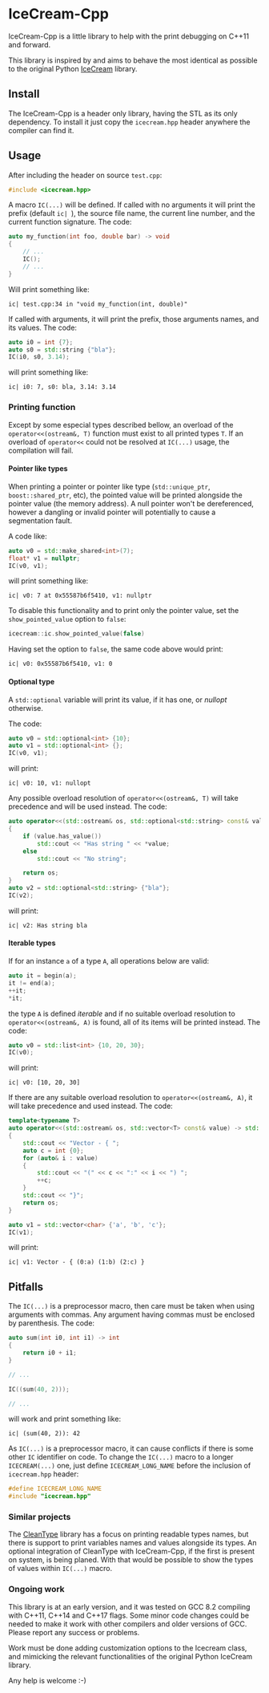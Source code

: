 # IceCream-Cpp

IceCream-Cpp is a little library to help with the print debugging on C++11 and forward.

This library is inspired by and aims to behave the most identical as possible to the
original Python [IceCream](https://github.com/gruns/icecream) library.

## Install

The IceCream-Cpp is a header only library, having the STL as its only dependency. To
install it just copy the `icecream.hpp` header anywhere the compiler can find it.

## Usage

After including the header on source `test.cpp`:

```C++
#include <icecream.hpp>
```

A macro `IC(...)` will be defined. If called with no arguments it will print the prefix
(default `ic| `), the source file name, the current line number, and the current function
signature. The code:

```C++
auto my_function(int foo, double bar) -> void
{
    // ...
    IC();
    // ...
}
```

Will print something like:

    ic| test.cpp:34 in "void my_function(int, double)"

If called with arguments, it will print the prefix, those arguments names, and its values.
The code:

```C++
auto i0 = int {7};
auto s0 = std::string {"bla"};
IC(i0, s0, 3.14);
```

will print something like:

    ic| i0: 7, s0: bla, 3.14: 3.14

### Printing function

Except by some especial types described bellow, an overload of the `operator<<(ostream&,
T)` function must exist to all printed types `T`. If an overload of `operator<<` could not
be resolved at `IC(...)` usage, the compilation will fail.

#### Pointer like types

When printing a pointer or pointer like type (`std::unique_ptr`, `boost::shared_ptr`,
etc), the pointed value will be printed alongside the pointer value (the memory address).
A null pointer won't be dereferenced, however a dangling or invalid pointer will
potentially to cause a segmentation fault.

A code like:

```C++
auto v0 = std::make_shared<int>(7);
float* v1 = nullptr;
IC(v0, v1);
```

will print something like:

    ic| v0: 7 at 0x55587b6f5410, v1: nullptr

To disable this functionality and to print only the pointer value, set the
`show_pointed_value` option to `false`:

```C++
icecream::ic.show_pointed_value(false)
```

Having set the option to `false`, the same code above would print:

    ic| v0: 0x55587b6f5410, v1: 0

#### Optional type

A `std::optional` variable will print its value, if it has one, or *nullopt* otherwise.

The code:

```C++
auto v0 = std::optional<int> {10};
auto v1 = std::optional<int> {};
IC(v0, v1);
```

will print:

    ic| v0: 10, v1: nullopt

Any possible overload resolution of `operator<<(ostream&, T)` will take precedence and
will be used instead. The code:

```C++
auto operator<<(std::ostream& os, std::optional<std::string> const& value) -> std::ostream&
{
    if (value.has_value())
        std::cout << "Has string " << *value;
    else
        std::cout << "No string";

    return os;
}
auto v2 = std::optional<std::string> {"bla"};
IC(v2);
```

will print:

    ic| v2: Has string bla


#### Iterable types

If for an instance `a` of a type `A`, all operations below are valid:

```C++
auto it = begin(a);
it != end(a);
++it;
*it;
```

the type `A` is defined *iterable* and if no suitable overload resolution to
`operator<<(ostream&, A)` is found, all of its items will be printed instead. The code:

```C++
auto v0 = std::list<int> {10, 20, 30};
IC(v0);
```

will print:

    ic| v0: [10, 20, 30]

If there are any suitable overload resolution to `operator<<(ostream&, A)`, it will take
precedence and used instead. The code:

```C++
template<typename T>
auto operator<<(std::ostream& os, std::vector<T> const& value) -> std::ostream&
{
    std::cout << "Vector - { ";
    auto c = int {0};
    for (auto& i : value)
    {
        std::cout << "(" << c << ":" << i << ") ";
        ++c;
    }
    std::cout << "}";
    return os;
}

auto v1 = std::vector<char> {'a', 'b', 'c'};
IC(v1);
```

will print:

    ic| v1: Vector - { (0:a) (1:b) (2:c) }

## Pitfalls

The `IC(...)` is a preprocessor macro, then care must be taken when using arguments with
commas. Any argument having commas must be enclosed by parenthesis. The code:

```C++
auto sum(int i0, int i1) -> int
{
    return i0 + i1;
}

// ...

IC((sum(40, 2)));

// ...
```

will work and print something like:

    ic| (sum(40, 2)): 42

As `IC(...)` is a preprocessor macro, it can cause conflicts if there is some other `IC`
identifier on code. To change the `IC(...)` macro to a longer `ICECREAM(...)` one, just
define `ICECREAM_LONG_NAME` before the inclusion of `icecream.hpp` header:

```C++
#define ICECREAM_LONG_NAME
#include "icecream.hpp"
```

### Similar projects

The [CleanType](https://github.com/pthom/cleantype) library has a focus on printing
readable types names, but there is support to print variables names and values alongside
its types. An optional integration of CleanType with IceCream-Cpp, if the first is present
on system, is being planed. With that would be possible to show the types of values within
`IC(...)` macro.

### Ongoing work

This library is at an early version, and it was tested on GCC 8.2 compiling
with C++11, C++14 and C++17 flags. Some minor code changes could be needed to make it work with other
compilers and older versions of GCC. Please report any success or problems.

Work must be done adding customization options to the Icecream class, and mimicking the
relevant functionalities of the original Python IceCream library.

Any help is welcome :-)
